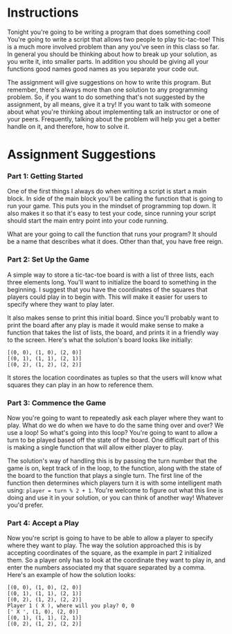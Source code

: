 # Instructions

Tonight you're going to be writing a program that does something cool! You're going to write a script that allows two people to play tic-tac-toe! This is a much more involved problem than any you've seen in this class so far. In general you should be thinking about how to break up your solution, as you write it, into smaller parts. In addition you should be giving all your functions good names good names as you separate your code out. 

The assignment will give suggestions on how to write this program. But remember, there's always more than one solution to any programming problem. So, if you want to do something that's not suggested by the assignment, by all means, give it a try! If you want to talk with someone about what you're thinking about implementing talk an instructor or one of your peers. Frequently, talking about the problem will help you get a better handle on it, and therefore, how to solve it.

# Assignment Suggestions

### Part 1: Getting Started

One of the first things I always do when writing a script is start a main block. In side of the main block you'll be calling the function that is going to run your game. This puts you in the mindset of programming top down. It also makes it so that it's easy to test your code, since running your script should start the main entry point into your code running.

What are your going to call the function that runs your program? It should be a name that describes what it does. Other than that, you have free reign.

### Part 2: Set Up the Game

A simple way to store a tic-tac-toe board is with a list of three lists, each three elements long. You'll want to initialize the board to something in the beginning. I suggest that you have the coordinates of the squares that players could play in to begin with. This will make it easier for users to specify where they want to play later.

It also makes sense to print this initial board. Since you'll probably want to print the board after any play is made it would make sense to make a function that takes the list of lists, the board, and prints it in a friendly way to the screen. Here's what the solution's board looks like initially:

```
[(0, 0), (1, 0), (2, 0)]
[(0, 1), (1, 1), (2, 1)]
[(0, 2), (1, 2), (2, 2)]
```

It stores the location coordinates as tuples so that the users will know what squares they can play in an how to reference them.

### Part 3: Commence the Game

Now you're going to want to repeatedly ask each player where they want to play. What do we do when we have to do the same thing over and over? We use a loop! So what's going into this loop? You're going to want to allow a turn to be played based off the state of the board. One difficult part of this is making a single function that will allow either player to play.

The solution's way of handling this is by passing the turn number that the game is on, kept track of in the loop, to the function, along with the state of the board to the function that plays a single turn. The first line of the function then determines which players turn it is with some intelligent math using: `player = turn % 2 + 1`. You're welcome to figure out what this line is doing and use it in your solution, or you can think of another way! Whatever you'd prefer.

### Part 4: Accept a Play

Now you're script is going to have to be able to allow a player to specify where they want to play. The way the solution approached this is by accepting coordinates of the square, as the example in part 2 initialized them. So a player only has to look at the coordinate they want to play in, and enter the numbers associated my that square separated by a comma. Here's an example of how the solution looks:

```
[(0, 0), (1, 0), (2, 0)]
[(0, 1), (1, 1), (2, 1)]
[(0, 2), (1, 2), (2, 2)]
Player 1 ( X ), where will you play? 0, 0
[' X ', (1, 0), (2, 0)]
[(0, 1), (1, 1), (2, 1)]
[(0, 2), (1, 2), (2, 2)]
```
